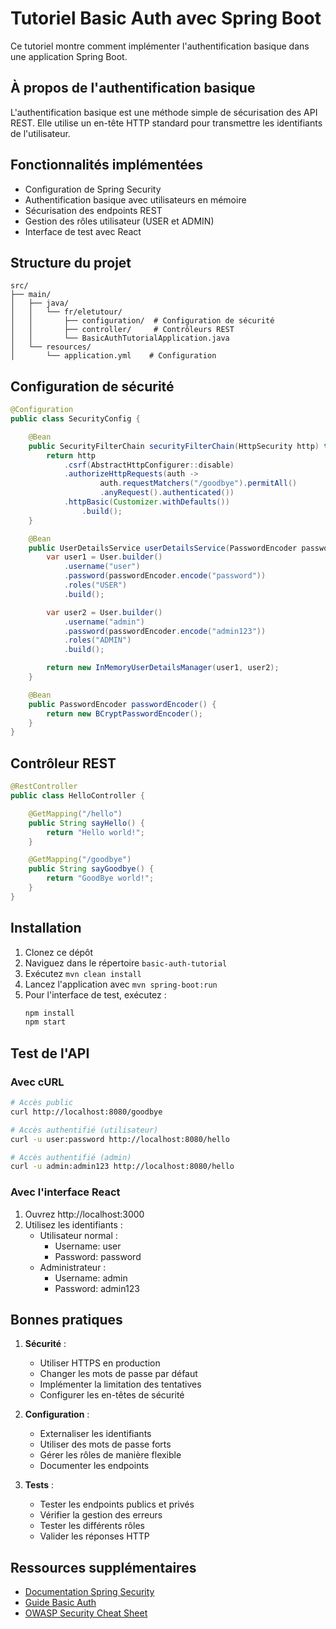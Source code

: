 # Tutoriel Basic Auth avec Spring Boot

Ce tutoriel montre comment implémenter l'authentification basique dans une application Spring Boot.

## À propos de l'authentification basique

L'authentification basique est une méthode simple de sécurisation des API REST. Elle utilise un en-tête HTTP standard pour transmettre les identifiants de l'utilisateur.

## Fonctionnalités implémentées

- Configuration de Spring Security
- Authentification basique avec utilisateurs en mémoire
- Sécurisation des endpoints REST
- Gestion des rôles utilisateur (USER et ADMIN)
- Interface de test avec React

## Structure du projet

```
src/
├── main/
│   ├── java/
│   │   └── fr/eletutour/
│   │       ├── configuration/  # Configuration de sécurité
│   │       ├── controller/     # Contrôleurs REST
│   │       └── BasicAuthTutorialApplication.java
│   └── resources/
│       └── application.yml    # Configuration
```

## Configuration de sécurité

```java
@Configuration
public class SecurityConfig {

    @Bean
    public SecurityFilterChain securityFilterChain(HttpSecurity http) throws Exception {
        return http
            .csrf(AbstractHttpConfigurer::disable)
            .authorizeHttpRequests(auth ->
                    auth.requestMatchers("/goodbye").permitAll()
                    .anyRequest().authenticated())
            .httpBasic(Customizer.withDefaults())
                .build();
    }

    @Bean
    public UserDetailsService userDetailsService(PasswordEncoder passwordEncoder) {
        var user1 = User.builder()
            .username("user")
            .password(passwordEncoder.encode("password"))
            .roles("USER")
            .build();

        var user2 = User.builder()
            .username("admin")
            .password(passwordEncoder.encode("admin123"))
            .roles("ADMIN")
            .build();

        return new InMemoryUserDetailsManager(user1, user2);
    }

    @Bean
    public PasswordEncoder passwordEncoder() {
        return new BCryptPasswordEncoder();
    }
}
```

## Contrôleur REST

```java
@RestController
public class HelloController {

    @GetMapping("/hello")
    public String sayHello() {
        return "Hello world!";
    }

    @GetMapping("/goodbye")
    public String sayGoodbye() {
        return "GoodBye world!";
    }
}
```

## Installation

1. Clonez ce dépôt
2. Naviguez dans le répertoire `basic-auth-tutorial`
3. Exécutez `mvn clean install`
4. Lancez l'application avec `mvn spring-boot:run`
5. Pour l'interface de test, exécutez :
   ```bash
   npm install
   npm start
   ```

## Test de l'API

### Avec cURL
```bash
# Accès public
curl http://localhost:8080/goodbye

# Accès authentifié (utilisateur)
curl -u user:password http://localhost:8080/hello

# Accès authentifié (admin)
curl -u admin:admin123 http://localhost:8080/hello
```

### Avec l'interface React
1. Ouvrez http://localhost:3000
2. Utilisez les identifiants :
   - Utilisateur normal :
     - Username: user
     - Password: password
   - Administrateur :
     - Username: admin
     - Password: admin123

## Bonnes pratiques

1. **Sécurité** :
   - Utiliser HTTPS en production
   - Changer les mots de passe par défaut
   - Implémenter la limitation des tentatives
   - Configurer les en-têtes de sécurité

2. **Configuration** :
   - Externaliser les identifiants
   - Utiliser des mots de passe forts
   - Gérer les rôles de manière flexible
   - Documenter les endpoints

3. **Tests** :
   - Tester les endpoints publics et privés
   - Vérifier la gestion des erreurs
   - Tester les différents rôles
   - Valider les réponses HTTP

## Ressources supplémentaires

- [Documentation Spring Security](https://docs.spring.io/spring-security/reference/)
- [Guide Basic Auth](https://developer.mozilla.org/fr/docs/Web/HTTP/Authentication)
- [OWASP Security Cheat Sheet](https://cheatsheetseries.owasp.org/cheatsheets/HTTP_Basic_Authentication_Cheat_Sheet.html)